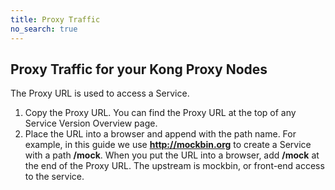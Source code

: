 ```yaml
---
title: Proxy Traffic
no_search: true
---
```


## Proxy Traffic for your Kong Proxy Nodes

The Proxy URL is used to access a Service.  
1. Copy the Proxy URL. You can find the Proxy URL at the top of any Service Version Overview page.
2. Place the URL into a browser and append with the path name. For example, in this guide we use **http://mockbin.org** to create a Service with a path **/mock**. When you put the URL into a browser, add **/mock** at the end of the Proxy URL. The upstream is mockbin, or front-end access to the service. 
